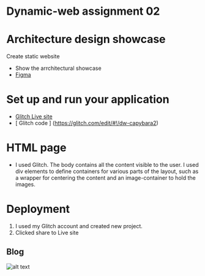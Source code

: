 
# Dynamic-web assignment 02
# Architecture design showcase


Create static website
* Show the arrchitectural showcase
* [Figma](https://www.figma.com/file/njClMNPUWTN5foeX4wHwXO/DW--web-2?type=design&node-id=0%3A1&mode=design&t=qVS64I9xF7mbP2tZ-1)

# Set up and run your application  
* [ Glitch Live site ](https://dw-capybara2.glitch.me/)
* [ Glitch code ] (https://glitch.com/edit/#!/dw-capybara2)

# HTML page
* I used Glitch. The body contains all the content visible to the user.
I used div elements to define containers for various parts of the layout, such as a wrapper for centering the content and an image-container to hold the images.


# Deployment
1. I used my Glitch account and created new project. 
2. Clicked share to Live site
   
## Blog
![alt text](http://url/to/img.png)

